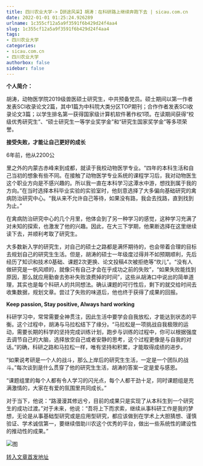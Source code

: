 ```yaml
---
title: 四川农业大学->【研途风采】胡涛：在科研路上继续奔跑下去 | sicau.com.cn
date: 2022-01-01 01:25:24.926289
urlname: 1c355cf12a5a9f3591f6b429d24f4aa4
slug: 1c355cf12a5a9f3591f6b429d24f4aa4
tags: 
- 四川农业大学
categories:
- sicau.com.cn
- 四川农业大学
authorbox: false
sidebar: false
---
```

**个人简介：**

胡涛，动物医学院2019级兽医硕士研究生，中共预备党员。硕士期间以第一作者发表SCI收录论文2篇，其中1篇为中科院大类分区TOP期刊；合作作者发表SCI收录论文3篇；以学生排名第一获得国家级计算机软件著作权1项。在读期间获得“校级优秀研究生”、“硕士研究生一等学业奖学金”和“研究生国家奖学金”等多项荣誉。

**接受失败，才能让自己更好的成长**  

6年前，他从2200公
<!--more-->
里之外的内蒙古赤峰来到成都，就读于我校动物医学专业。“四年的本科生活和自己当初的想象有些不同。在接触了动物医学专业系统的课程学习后，我对动物医生这个职业方向是不感兴趣的。所以我一直在本科学习这潭水中游，想找到属于我的方向。”在当时选择本科毕业实验的实验室时，他刻意选择了大多偏向基础研究的禽病防治研究中心。“我从来不允许自己等待，如果没有路，我会去找路，直到找到为止。”  

在禽病防治研究中心的几个月里，他体会到了另一种学习的感觉，这种学习充满了对未知的探索，也激发了他的兴趣。因此，在大三下学期，他果断选择在这里继续读下去，并顺利考取了研究生。

大多数新入学的研究生，对自己的硕士之路都是满怀期待的，也会带着合理的目标去规划自己的研究生生活。但是，胡涛的硕士一年级度过得并不如预期顺利，先后经历了知识和技术0基础、课题2次更换、论文投稿4次被拒绝等“坎儿”。“没有人做研究是一帆风顺的，就像只有自己才会在乎成功之前的失败”，“如果失败能找到原因，那么就应用勤奋去弥补失败浪费掉的时间”，这些从胡涛口中说出的简单道理，其实也是每个科研人的共同想法。确认课题的可行性后，剩下的就交给时间去收集数据，规划文章。尝过了失败的味道后，他也终于获得了成果的回报。

**Keep passion, Stay positive, Always hard working**

科研学习中，常常需要全神贯注，因此生活中要学会自我放松，才能达到状态的平衡。这个过程中，胡涛与马拉松结下了缘分。“马拉松是一项挑战自我极限的运动，需要长期的科学的坚持完成训练计划，跑步与训练的过程中，你可以根据强度去调节自己的大脑，选择放空自己或者安静的思考，这个过程更像是与自我的对话。”的确，科研之路和马拉松一样，唯有坚持和积累，才能取得成绩的进步。

“如果说考研是一个人的战斗，那么上岸后的研究生生活，一定是一个团队的战斗。”每次谈到是什么贯穿了他的研究生生活，胡涛的答案一定是爱与感恩。

“课题组里的每个人都有令人学习的闪光点，每个人都干劲十足，同时课题组是充满激情的，大家在有爱的氛围里共同成长。”

对于当下，他说：“路漫漫其修远兮，目前的成果只是实现了从本科生到一个研究生的成功过渡。”对于未来，他说：“吾将上下而求索，继续从事科研工作是我的梦想，无论是从事基础型研究或是应用型研究，都应该做到在学术上大胆猜想、谨慎验证、学术诚信第一，要继续借助川农这个优秀的平台，做出一些系统性的建设性的推动性的成果。”

![图](https://news.sicau.edu.cn/__local/9/1E/15/234EAFB065D5730D405A17D8E30_D28DCC86_66A62.jpg)

[转入文章首发地址](https://news.sicau.edu.cn/info/1078/66322.htm)